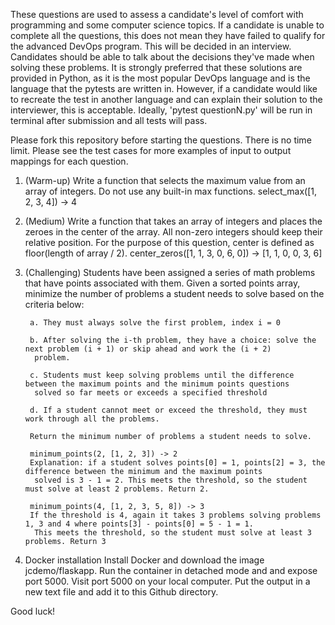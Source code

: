 These questions are used to assess a candidate's level of comfort with programming and some computer science topics. 
If a candidate is unable to complete all the questions, this does not mean they have failed to qualify for the advanced 
DevOps program. This will be decided in an interview. Candidates should be able to talk about the decisions they've made when solving
these problems. It is strongly preferred that these solutions are provided in Python, as it is the most popular DevOps language
and is the language that the pytests are written in. However, if a candidate would like to recreate the test in another language and 
can explain their solution to the interviewer, this is acceptable. Ideally, 'pytest questionN.py' will be run in 
 terminal after submission and all tests will pass. 

Please fork this repository before starting the questions. There is no time limit. 
Please see the test cases for more examples of input to output mappings for each question. 


1. (Warm-up) Write a function that selects the maximum value from an array of integers. Do not use any built-in max functions.
select_max([1, 2, 3, 4]) -> 4


2. (Medium) Write a function that takes an array of integers and places the zeroes in the center of the array. All non-zero integers 
should keep their relative position. For the purpose of this question, center is defined as floor(length of array / 2). 
center_zeros([1, 1, 3, 0, 6, 0]) -> [1, 1, 0, 0, 3, 6]


3. (Challenging) Students have been assigned a series of math problems that have points associated with them. Given a sorted points 
array, minimize the number of problems a student needs to solve based on the criteria below:

        a. They must always solve the first problem, index i = 0
        
        b. After solving the i-th problem, they have a choice: solve the next problem (i + 1) or skip ahead and work the (i + 2)
         problem.
        
        c. Students must keep solving problems until the difference between the maximum points and the minimum points questions
         solved so far meets or exceeds a specified threshold
        
        d. If a student cannot meet or exceed the threshold, they must work through all the problems. 
        
        Return the minimum number of problems a student needs to solve. 
        
        minimum_points(2, [1, 2, 3]) -> 2
        Explanation: if a student solves points[0] = 1, points[2] = 3, the difference between the minimum and the maximum points
         solved is 3 - 1 = 2. This meets the threshold, so the student must solve at least 2 problems. Return 2. 
        
        minimum_points(4, [1, 2, 3, 5, 8]) -> 3
        If the threshold is 4, again it takes 3 problems solving problems 1, 3 and 4 where points[3] - points[0] = 5 - 1 = 1.
         This meets the threshold, so the student must solve at least 3 problems. Return 3

4. Docker installation
Install Docker and download the image jcdemo/flaskapp.
Run the container in detached mode and and expose port 5000. 
Visit port 5000 on your local computer. 
Put the output in a new text file and add it to this Github directory.  


Good luck!